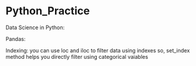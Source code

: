 # Python_Practice


Data Science in Python:


Pandas: 

Indexing: you can use loc and iloc to filter data using indexes 
so, set_index method helps you directly filter using categorical vaiables 






